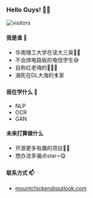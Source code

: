 ### Hello Guys! 👋😀
![visitors](https://visitor-badge.glitch.me/badge?page_id=Mountchicken.Mountchicken)
#### 我是谁 🔭
- 华南理工大学在读大三臭👶👶
- 不会焊电路板的电信学生😄
- 自称红老嗨的🚬🐘🐲
- 溺死在DL大海的🏄‍家

#### 我在学什么 🌱
- NLP
- OCR
- GAN

#### 未来打算做什么
- 开源更多有趣的项目👴🏽
- 想办法多骗点star⭐😋

#### 联系方式 📫
- mountchicken@outlook.com

